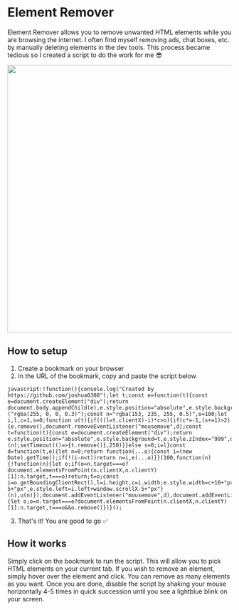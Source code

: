 # Element Remover

Element Remover allows you to remove unwanted HTML elements while you are browsing the internet.
I often find myself removing ads, chat boxes, etc. by manually deleting elements in the dev tools.
This process became tedious so I created a script to do the work for me 😎

<div style="text-align:center"><img src="demo.gif" height="600" /></div>

## How to setup
1. Create a bookmark on your browser
2. In the URL of the bookmark, copy and paste the script below
```
javascript:!function(){console.log("Created by https://github.com/joshua0308");let t;const e=function(t){const e=document.createElement("div");return document.body.appendChild(e),e.style.position="absolute",e.style.background=t,e.style.zIndex="998",e}("rgba(255, 0, 0, 0.3)");const n="rgba(153, 235, 255, 0.5)",o=100;let i,l,c=1,s=0;function u(t){if(((l=t.clientX)-i)*c>o){if(c*=-1,(s+=1)>2){e.remove(),document.removeEventListener("mousemove",d);const t=function(t){const e=document.createElement("div");return e.style.position="absolute",e.style.background=t,e.style.zIndex="999",document.body.appendChild(e),e.style.width="100%",e.style.height="100%",e.style.top="0px",e.style.left="0px",e}(n);setTimeout(()=>{t.remove()},250)}}else s=0;i=l}const d=function(t,e){let n=0;return function(...o){const i=(new Date).getTime();if(!(i-n<t))return n=i,e(...o)}}(100,function(n){!function(n){let o;if(o=n.target===e?document.elementsFromPoint(n.clientX,n.clientY)[1]:n.target,t===o)return;t=o;const i=o.getBoundingClientRect(),l=i.height,c=i.width;e.style.width=c+10+"px",e.style.height=l+10+"px",e.style.top=i.top+window.scrollY-5+"px",e.style.left=i.left+window.scrollX-5+"px"}(n),u(n)});document.addEventListener("mousemove",d),document.addEventListener("click",function(n){let o;o=n.target===e?document.elementsFromPoint(n.clientX,n.clientY)[1]:n.target,t===o&&o.remove()})}();
```
3. That's it! You are good to go ✅

## How it works
Simply click on the bookmark to run the script. This will allow you to pick HTML elements on your current tab.
If you wish to remove an element, simply hover over the element and click. You can remove as many elements as you want.
Once you are done, disable the script by shaking your mouse horizontally 4-5 times in quick succession until you see a lightblue blink on your screen.

